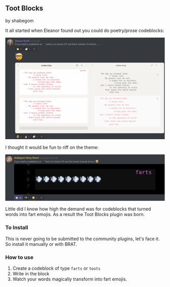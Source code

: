 ## Toot Blocks
by shabegom

It all started when Eleanor found out you could do poetry/prose codeblocks:

![](./images/eleanor.png)

I thought it would be fun to riff on the theme:

![](./images/toots.png)

Little did I know how high the demand was for codeblocks that turned words into fart emojis. As a result the Toot Blocks plugin was born.

### To Install
This is never going to be submitted to the community plugins, let's face it. So install it manually or with BRAT.

### How to use

1. Create a codeblock of type `farts` or `toots`
2. Write in the block
3. Watch your words magically transform into fart emojis.
